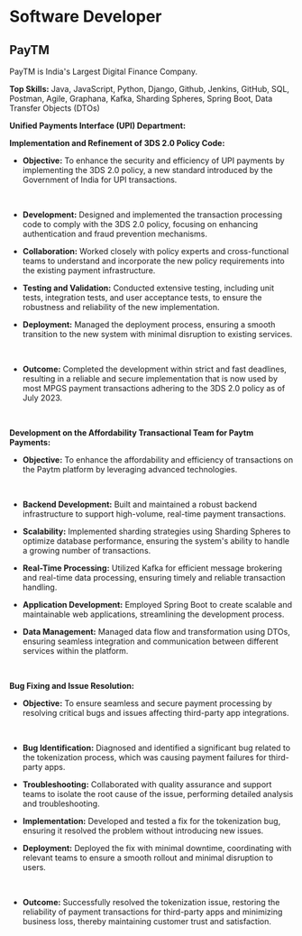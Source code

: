 # Software Developer

## PayTM
PayTM is India's Largest Digital Finance Company.
<br>

**Top Skills:** Java, JavaScript, Python, Django, Github, Jenkins, GitHub, SQL, Postman, Agile, Graphana, Kafka, Sharding Spheres, Spring Boot, Data Transfer Objects (DTOs)
<br>

**Unified Payments Interface (UPI) Department:**
<br>

**Implementation and Refinement of 3DS 2.0 Policy Code:**
<br>

- **Objective:** To enhance the security and efficiency of UPI payments by implementing the 3DS 2.0 policy, a new standard introduced by the Government of India for UPI transactions.
<br>

- **Development:** Designed and implemented the transaction processing code to comply with the 3DS 2.0 policy, focusing on enhancing authentication and fraud prevention mechanisms.

- **Collaboration:** Worked closely with policy experts and cross-functional teams to understand and incorporate the new policy requirements into the existing payment infrastructure.

- **Testing and Validation:** Conducted extensive testing, including unit tests, integration tests, and user acceptance tests, to ensure the robustness and reliability of the new implementation.

- **Deployment:** Managed the deployment process, ensuring a smooth transition to the new system with minimal disruption to existing services.
<br>

- **Outcome:** Completed the development within strict and fast deadlines, resulting in a reliable and secure implementation that is now used by most MPGS payment transactions adhering to the 3DS 2.0 policy as of July 2023.
<br>

**Development on the Affordability Transactional Team for Paytm Payments:**
<br>

- **Objective:** To enhance the affordability and efficiency of transactions on the Paytm platform by leveraging advanced technologies.
<br>

- **Backend Development:** Built and maintained a robust backend infrastructure to support high-volume, real-time payment transactions.

- **Scalability:** Implemented sharding strategies using Sharding Spheres to optimize database performance, ensuring the system's ability to handle a growing number of transactions.

- **Real-Time Processing:** Utilized Kafka for efficient message brokering and real-time data processing, ensuring timely and reliable transaction handling.

- **Application Development:** Employed Spring Boot to create scalable and maintainable web applications, streamlining the development process.

- **Data Management:** Managed data flow and transformation using DTOs, ensuring seamless integration and communication between different services within the platform.
<br>

**Bug Fixing and Issue Resolution:**
<br>

- **Objective:** To ensure seamless and secure payment processing by resolving critical bugs and issues affecting third-party app integrations.
<br>

- **Bug Identification:** Diagnosed and identified a significant bug related to the tokenization process, which was causing payment failures for third-party apps.

- **Troubleshooting:** Collaborated with quality assurance and support teams to isolate the root cause of the issue, performing detailed analysis and troubleshooting.

- **Implementation:** Developed and tested a fix for the tokenization bug, ensuring it resolved the problem without introducing new issues.

- **Deployment:** Deployed the fix with minimal downtime, coordinating with relevant teams to ensure a smooth rollout and minimal disruption to users.
<br>

- **Outcome:** Successfully resolved the tokenization issue, restoring the reliability of payment transactions for third-party apps and minimizing business loss, thereby maintaining customer trust and satisfaction.

<!-- **[<i class="fa-solid fa-circle-info"></i> Learn More](../pages/experience.html)** -->
